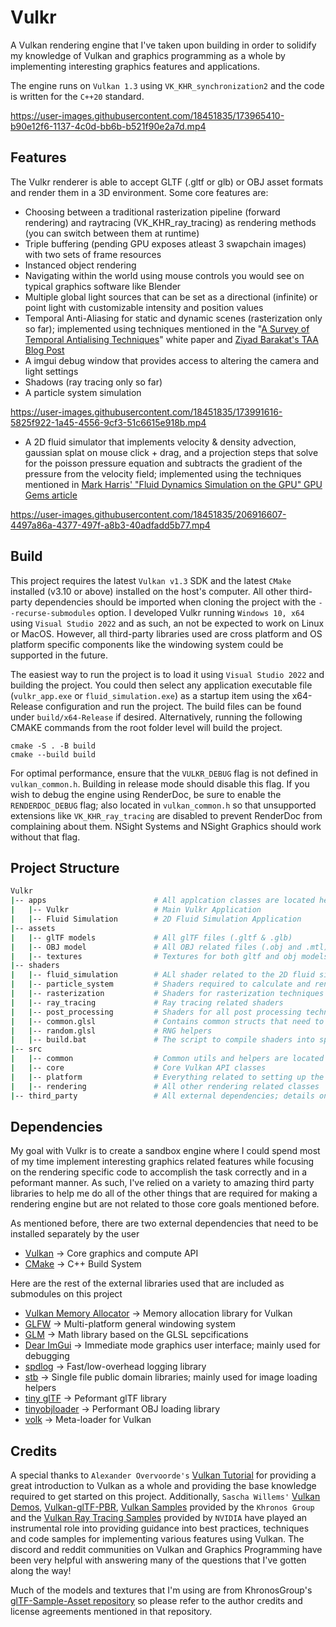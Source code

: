 # Vulkr

A Vulkan rendering engine that I've taken upon building in order to solidify my knowledge of Vulkan and graphics programming as a whole by implementing interesting graphics features and applications.

The engine runs on `Vulkan 1.3` using `VK_KHR_synchronization2` and the code is written for the `C++20` standard.

https://user-images.githubusercontent.com/18451835/173965410-b90e12f6-1137-4c0d-bb6b-b521f90e2a7d.mp4

## Features
The Vulkr renderer is able to accept GLTF (.gltf or glb) or OBJ asset formats and render them in a 3D environment. Some core features are:
- Choosing between a traditional rasterization pipeline (forward rendering) and raytracing (VK_KHR_ray_tracing) as rendering methods (you can switch between them at runtime)
- Triple buffering (pending GPU exposes atleast 3 swapchain images) with two sets of frame resources
- Instanced object rendering
- Navigating within the world using mouse controls you would see on typical graphics software like Blender
- Multiple global light sources that can be set as a directional (infinite) or point light with customizable intensity and position values
- Temporal Anti-Aliasing for static and dynamic scenes (rasterization only so far); implemented using techniques mentioned in the "[A Survey of Temporal Antialising Techniques](http://behindthepixels.io/assets/files/TemporalAA.pdf)" white paper and [Ziyad Barakat's TAA Blog Post](https://ziyadbarakat.wordpress.com/2020/07/28/temporal-anti-aliasing-step-by-step/)
- A imgui debug window that provides access to altering the camera and light settings
- Shadows (ray tracing only so far)
- A particle system simulation

https://user-images.githubusercontent.com/18451835/173991616-5825f922-1a45-4556-9cf3-51c6615e918b.mp4

- A 2D fluid simulator that implements velocity & density advection, gaussian splat on mouse click + drag, and a projection steps that solve for the poisson pressure equation and subtracts the gradient of the pressure from the velocity field; implemented using the techniques mentioned in [Mark Harris' "Fluid Dynamics Simulation on the GPU" GPU Gems article](https://developer.nvidia.com/gpugems/gpugems/part-vi-beyond-triangles/chapter-38-fast-fluid-dynamics-simulation-gpu)

https://user-images.githubusercontent.com/18451835/206916607-4497a86a-4377-497f-a8b3-40adfadd5b77.mp4

## Build
This project requires the latest `Vulkan v1.3` SDK and the latest `CMake` installed (v3.10 or above) installed on the host's computer. All other third-party dependencies should be imported when cloning the project with the `--recurse-submodules` option. I developed Vulkr running `Windows 10, x64` using `Visual Studio 2022` and as such, an not be expected to work on Linux or MacOS. However, all third-party libraries used are cross platform and OS platform specific components like the windowing system could be supported in the future. 

The easiest way to run the project is to load it using `Visual Studio 2022` and building the project. You could then select any application executable file (`vulkr_app.exe` or `fluid_simulation.exe`) as a startup item using the x64-Release configuration and run the project. The build files can be found under `build/x64-Release` if desired. Alternatively, running the following CMAKE commands from the root folder level will build the project.
```
cmake -S . -B build
cmake --build build
```


For optimal performance, ensure that the `VULKR_DEBUG` flag is not defined in `vulkan_common.h`. Building in release mode should disable this flag. If you wish to debug the engine using RenderDoc, be sure to enable the `RENDERDOC_DEBUG` flag; also located in `vulkan_common.h` so that unsupported extensions like `VK_KHR_ray_tracing` are disabled to prevent RenderDoc from complaining about them. NSight Systems and NSight Graphics should work without that flag.

## Project Structure
```bash
Vulkr
|-- apps                        # All applcation classes are located here
|   |-- Vulkr                   # Main Vulkr Application
|   |-- Fluid Simulation        # 2D Fluid Simulation Application
|-- assets              
|   |-- glTF models             # All glTF files (.gltf & .glb)
|   |-- OBJ model               # All OBJ related files (.obj and .mtl)
|   |-- textures                # Textures for both gltf and obj models (note that some glb files embed texture information)
|-- shaders                     
|   |-- fluid_simulation        # ALl shader related to the 2D fluid simulation app        
|   |-- particle_system         # Shaders required to calculate and render particle positions       
|   |-- rasterization           # Shaders for rasterization techniques eg. forward, deferred rendering  
|   |-- ray_tracing             # Ray tracing related shaders
|   |-- post_processing         # Shaders for all post processing techniques eg. TAA
|   |-- common.glsl             # Contains common structs that need to be synced across CPU/GPU and are used in various shaders
|   |-- random.glsl             # RNG helpers
|   |-- build.bat               # The script to compile shaders into spirv. If you don't execute this after any shader changes, the spirv WILL NOT change
|-- src                         
|   |-- common					# Common utils and helpers are located here 
|   |-- core					# Core Vulkan API classes
|   |-- platform				# Everything related to setting up the platform (eg. windowing system, processing key and mouse inputs)
|   |-- rendering				# All other rendering related classes
|-- third_party                 # All external dependencies; details on each library mentioned in the dependencies section below
```
## Dependencies
My goal with Vulkr is to create a sandbox engine where I could spend most of my time implement interesting graphics related features while focusing on the rendering specific code to accomplish the task correctly and in a peformant manner. As such, I've relied on a variety to amazing third party libraries to help me do all of the other things that are required for making a rendering engine but are not related to those core goals mentioned before.

As mentioned before, there are two external dependencies that need to be installed separately by the user
- [Vulkan](https://vulkan.lunarg.com/) -> Core graphics and compute API
- [CMake](https://cmake.org/download/) -> C++ Build System

Here are the rest of the external libraries used that are included as submodules on this project
- [Vulkan Memory Allocator](https://github.com/GPUOpen-LibrariesAndSDKs/VulkanMemoryAllocator) -> Memory allocation library for Vulkan
- [GLFW](https://github.com/glfw/glfw) -> Multi-platform general windowing system
- [GLM](https://github.com/g-truc/glm) -> Math library based on the GLSL sepcifications
- [Dear ImGui](https://github.com/ocornut/imgui) -> Immediate mode graphics user interface; mainly used for debugging
- [spdlog](https://github.com/gabime/spdlog) -> Fast/low-overhead logging library
- [stb](https://github.com/nothings/stb) -> Single file public domain libraries; mainly used for image loading helpers
- [tiny glTF](https://github.com/syoyo/tinygltf) -> Peformant glTF library
- [tinyobjloader](https://github.com/tinyobjloader/tinyobjloader) -> Performant OBJ loading library
- [volk](https://github.com/zeux/volk) -> Meta-loader for Vulkan
  
## Credits
A special thanks to `Alexander Overvoorde's` [Vulkan Tutorial](https://vulkan-tutorial.com/) for providing a great introduction to Vulkan as a whole and providing the base knowledge required to get started on this project. Additionally, `Sascha Willems'` [Vulkan Demos](https://github.com/SaschaWillems/Vulkan), [Vulkan-glTF-PBR](https://github.com/SaschaWillems/Vulkan-glTF-PBR), [Vulkan Samples](https://github.com/KhronosGroup/Vulkan-Samples) provided by the `Khronos Group` and the [Vulkan Ray Tracing Samples](https://github.com/nvpro-samples/vk_raytracing_tutorial_KHR) provided by `NVIDIA` have played an instrumental role into providing guidance into best practices, techniques and code samples for implementing various features using Vulkan. The discord and reddit communities on Vulkan and Graphics Programming have been very helpful with answering many of the questions that I've gotten along the way!

Much of the models and textures that I'm using are from KhronosGroup's [glTF-Sample-Asset repository](https://github.com/KhronosGroup/glTF-Sample-Assets) so please refer to the author credits and license agreements mentioned in that repository.
